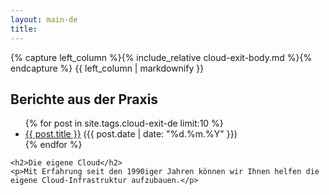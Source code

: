 ```yaml
---
layout: main-de
title:
---
```

<div class="two-columns">
  <div>
    {% capture left_column %}{% include_relative cloud-exit-body.md %}{% endcapture %}
    {{ left_column | markdownify }}
  </div>
  <div class="sidebar reference-projects">
    <h2>Berichte aus der Praxis</h2>
    <ul class="posts">
      {% for post in site.tags.cloud-exit-de limit:10 %}
      <li><a href="{{ post.url }}">{{ post.title }}</a> ({{ post.date | date: "%d.%m.%Y" }})</li>
      {% endfor %}
    </ul>

    <h2>Die eigene Cloud</h2>
    <p>Mit Erfahrung seit den 1990iger Jahren können wir Ihnen helfen die eigene Cloud-Infrastruktur aufzubauen.</p>
  </div>
</div>

